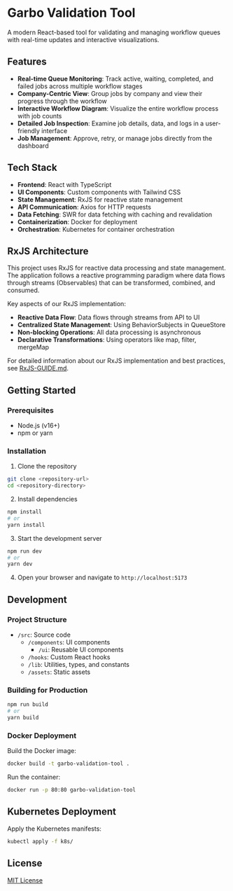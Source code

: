 # Garbo Validation Tool

A modern React-based tool for validating and managing workflow queues with real-time updates and interactive visualizations.

## Features

- **Real-time Queue Monitoring**: Track active, waiting, completed, and failed jobs across multiple workflow stages
- **Company-Centric View**: Group jobs by company and view their progress through the workflow
- **Interactive Workflow Diagram**: Visualize the entire workflow process with job counts
- **Detailed Job Inspection**: Examine job details, data, and logs in a user-friendly interface
- **Job Management**: Approve, retry, or manage jobs directly from the dashboard

## Tech Stack

- **Frontend**: React with TypeScript
- **UI Components**: Custom components with Tailwind CSS
- **State Management**: RxJS for reactive state management
- **API Communication**: Axios for HTTP requests
- **Data Fetching**: SWR for data fetching with caching and revalidation
- **Containerization**: Docker for deployment
- **Orchestration**: Kubernetes for container orchestration

## RxJS Architecture

This project uses RxJS for reactive data processing and state management. The application follows a reactive programming paradigm where data flows through streams (Observables) that can be transformed, combined, and consumed.

Key aspects of our RxJS implementation:
- **Reactive Data Flow**: Data flows through streams from API to UI
- **Centralized State Management**: Using BehaviorSubjects in QueueStore
- **Non-blocking Operations**: All data processing is asynchronous
- **Declarative Transformations**: Using operators like map, filter, mergeMap

For detailed information about our RxJS implementation and best practices, see [RxJS-GUIDE.md](./RxJS-GUIDE.md).

## Getting Started

### Prerequisites

- Node.js (v16+)
- npm or yarn

### Installation

1. Clone the repository
```bash
git clone <repository-url>
cd <repository-directory>
```

2. Install dependencies
```bash
npm install
# or
yarn install
```

3. Start the development server
```bash
npm run dev
# or
yarn dev
```

4. Open your browser and navigate to `http://localhost:5173`

## Development

### Project Structure

- `/src`: Source code
  - `/components`: UI components
    - `/ui`: Reusable UI components
  - `/hooks`: Custom React hooks
  - `/lib`: Utilities, types, and constants
  - `/assets`: Static assets

### Building for Production

```bash
npm run build
# or
yarn build
```

### Docker Deployment

Build the Docker image:
```bash
docker build -t garbo-validation-tool .
```

Run the container:
```bash
docker run -p 80:80 garbo-validation-tool
```

## Kubernetes Deployment

Apply the Kubernetes manifests:
```bash
kubectl apply -f k8s/
```

## License

[MIT License](LICENSE)
